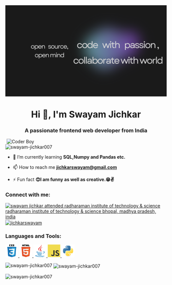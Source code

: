<img align="center" src="Black Gradient Minimalistic Future Technology YouTube Banner.png">
<h1 align="center">Hi 👋, I'm Swayam Jichkar</h1>
<h3 align="center">A passionate frontend web developer from India</h3>
<img align="right" alt="Coder Boy" width="500" src="https://encrypted-tbn0.gstatic.com/images?q=tbn:ANd9GcTJsKZVppBhshJBN6_RHp9luylwz4eQO4I8Tg&s">

<p align="left"> <img src="https://komarev.com/ghpvc/?username=swayam-jichkar007&label=Profile%20views&color=0e75b6&style=flat" alt="swayam-jichkar007" /> </p>

- 🌱 I’m currently learning **SQL,Numpy and Pandas etc.**

- 📫 How to reach me **jichkarswayam@gmail.com**

- ⚡ Fun fact **😊I am funny as well as creative.😁✌**

<h3 align="left">Connect with me:</h3>
<p align="left">
<a href="https://linkedin.com/in/swayam jichkar attended radharaman institute of technology & science radharaman institute of technology & science bhopal, madhya pradesh, india" target="blank"><img align="center" src="https://raw.githubusercontent.com/rahuldkjain/github-profile-readme-generator/master/src/images/icons/Social/linked-in-alt.svg" alt="swayam jichkar attended radharaman institute of technology & science radharaman institute of technology & science bhopal, madhya pradesh, india" height="30" width="40" /></a>
<a href="https://www.codechef.com/users/jichkarswayam" target="blank"><img align="center" src="https://cdn.jsdelivr.net/npm/simple-icons@3.1.0/icons/codechef.svg" alt="jichkarswayam" height="30" width="40" /></a>
</p>

<h3 align="left">Languages and Tools:</h3>
<p align="left"> <a href="https://www.w3schools.com/css/" target="_blank" rel="noreferrer"> <img src="https://raw.githubusercontent.com/devicons/devicon/master/icons/css3/css3-original-wordmark.svg" alt="css3" width="40" height="40"/> </a> <a href="https://www.w3.org/html/" target="_blank" rel="noreferrer"> <img src="https://raw.githubusercontent.com/devicons/devicon/master/icons/html5/html5-original-wordmark.svg" alt="html5" width="40" height="40"/> </a> <a href="https://www.java.com" target="_blank" rel="noreferrer"> <img src="https://raw.githubusercontent.com/devicons/devicon/master/icons/java/java-original.svg" alt="java" width="40" height="40"/> </a> <a href="https://developer.mozilla.org/en-US/docs/Web/JavaScript" target="_blank" rel="noreferrer"> <img src="https://raw.githubusercontent.com/devicons/devicon/master/icons/javascript/javascript-original.svg" alt="javascript" width="40" height="40"/> </a> <a href="https://www.python.org" target="_blank" rel="noreferrer"> <img src="https://raw.githubusercontent.com/devicons/devicon/master/icons/python/python-original.svg" alt="python" width="40" height="40"/> </a> </p>

<p><img align="left" src="https://github-readme-stats.vercel.app/api/top-langs?username=swayam-jichkar007&show_icons=true&locale=en&layout=compact" alt="swayam-jichkar007" /></p>

<p>&nbsp;<img align="center" src="https://github-readme-stats.vercel.app/api?username=swayam-jichkar007&show_icons=true&locale=en" alt="swayam-jichkar007" /></p>

<p><img align="center" src="https://github-readme-streak-stats.herokuapp.com/?user=swayam-jichkar007&" alt="swayam-jichkar007" /></p>
